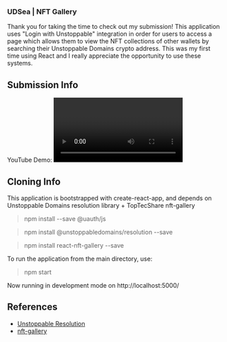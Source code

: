 ### UDSea | NFT Gallery

Thank you for taking the time to check out my submission! This application uses "Login with Unstoppable" integration in order for users to access a page which allows them to view the NFT collections of other wallets by searching their Unstoppable Domains crypto address. This was my first time using React and I really appreciate the opportunity to use these systems.

## Submission Info

YouTube Demo: <VIDEO LINK>
Discord ID: JaG#3990
Unstoppable Email: jag.internet@gmail.com


## Cloning Info

This application is bootstrapped with create-react-app, and depends on Unstoppable Domains resolution library + TopTecShare nft-gallery

> npm install --save @uauth/js

> npm install @unstoppabledomains/resolution --save

> npm install react-nft-gallery --save

To run the application from the main directory, use:
> npm start

Now running in development mode on http://localhost:5000/


## References

- [Unstoppable Resolution](https://github.com/unstoppabledomains/resolution)
- [nft-gallery](https://github.com/TopTecShare/nft-gallery)
